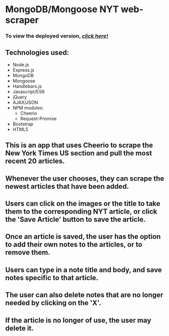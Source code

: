 # **MongoDB/Mongoose NYT web-scraper**

### To view the deployed version, _**[click here!](https://mongo-scraper-principio.herokuapp.com/)**_

## Technologies used:
* Node.js
* Express.js
* MongoDB
* Mongoose
* Handlebars.js
* Javascript/ES6
* jQuery
* AJAX/JSON
* NPM modules:
  * Cheerio
  * Request-Promise
* Bootstrap
* HTML5

## This is an app that uses Cheerio to scrape the New York Times US section and pull the most recent 20 articles.

## Whenever the user chooses, they can scrape the newest articles that have been added.

## Users can click on the images or the title to take them to the corresponding NYT article, or click the 'Save Article' button to save the article.

## Once an article is saved, the user has the option to add their own notes to the articles, or to remove them.

## Users can type in a note title and body, and save notes specific to that article.

## The user can also delete notes that are no longer needed by clicking on the 'X'.

## If the article is no longer of use, the user may delete it.